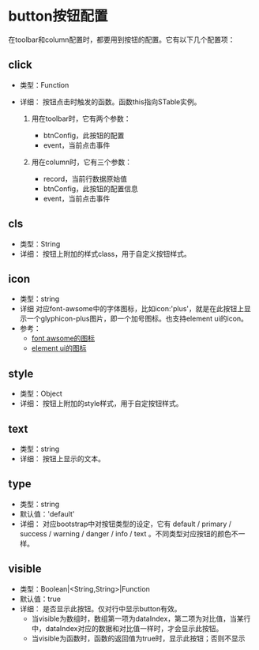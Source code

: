 # button按钮配置
在toolbar和column配置时，都要用到按钮的配置。它有以下几个配置项：

## click
* 类型：Function
* 详细：
	按钮点击时触发的函数。函数this指向STable实例。

	1. 用在toolbar时，它有两个参数：
		* btnConfig，此按钮的配置
		* event，当前点击事件

	1. 用在column时，它有三个参数：
		* record，当前行数据原始值
		* btnConfig，此按钮的配置信息
		* event，当前点击事件

## cls
* 类型：String
* 详细：
按钮上附加的样式class，用于自定义按钮样式。

## icon
* 类型：string
* 详细
对应font-awsome中的字体图标，比如icon:'plus'，就是在此按钮上显示一个glyphicon-plus图片，即一个加号图标。也支持element ui的icon。
* 参考：
	* [font awsome的图标](https://doc.wfxteam.com/html/fa.html)
	* [element ui的图标](http://element-cn.eleme.io/#/zh-CN/component/icon)

## style
* 类型：Object
* 详细：
按钮上附加的style样式，用于自定按钮样式。

## text
* 类型：string
* 详细：
按钮上显示的文本。

## type
* 类型：string
* 默认值：'default'
* 详细：
对应bootstrap中对按钮类型的设定，它有 default / primary / success / warning / danger / info / text	。不同类型对应按钮的颜色不一样。

## visible
* 类型：Boolean|<String,String>|Function
* 默认值：true
* 详细：
是否显示此按钮。仅对行中显示button有效。
	* 当visible为数组时，数组第一项为dataIndex，第二项为对比值，当某行中，dataIndex对应的数据和对比值一样时，才会显示此按钮。
	* 当visible为函数时，函数的返回值为true时，显示此按钮；否则不显示